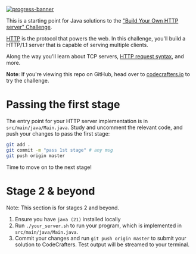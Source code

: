 [![progress-banner](https://backend.codecrafters.io/progress/http-server/cc7ac1e5-55ad-4049-8f96-64ba4ea6ee19)](https://app.codecrafters.io/users/codecrafters-bot?r=2qF)

This is a starting point for Java solutions to the
["Build Your Own HTTP server" Challenge](https://app.codecrafters.io/courses/http-server/overview).

[HTTP](https://en.wikipedia.org/wiki/Hypertext_Transfer_Protocol) is the
protocol that powers the web. In this challenge, you'll build a HTTP/1.1 server
that is capable of serving multiple clients.

Along the way you'll learn about TCP servers,
[HTTP request syntax](https://www.w3.org/Protocols/rfc2616/rfc2616-sec5.html),
and more.

**Note**: If you're viewing this repo on GitHub, head over to
[codecrafters.io](https://codecrafters.io) to try the challenge.

# Passing the first stage

The entry point for your HTTP server implementation is in
`src/main/java/Main.java`. Study and uncomment the relevant code, and push your
changes to pass the first stage:

```sh
git add .
git commit -m "pass 1st stage" # any msg
git push origin master
```

Time to move on to the next stage!

# Stage 2 & beyond

Note: This section is for stages 2 and beyond.

1. Ensure you have `java (21)` installed locally
1. Run `./your_server.sh` to run your program, which is implemented in
   `src/main/java/Main.java`.
1. Commit your changes and run `git push origin master` to submit your solution
   to CodeCrafters. Test output will be streamed to your terminal.
